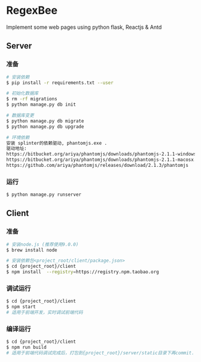 # RegexBee
Implement some web pages using python flask, Reactjs & Antd

## Server
### 准备
```bash
# 安装依赖
$ pip install -r requirements.txt --user

# 初始化数据库
$ rm -rf migrations
$ python manage.py db init

# 数据库变更
$ python manage.py db migrate
$ python manage.py db upgrade

# 环境依赖
安装 splinter的依赖驱动, phantomjs.exe .
驱动地址: 
https://bitbucket.org/ariya/phantomjs/downloads/phantomjs-2.1.1-windows.zip
https://bitbucket.org/ariya/phantomjs/downloads/phantomjs-2.1.1-macosx.zip
https://github.com/ariya/phantomjs/releases/download/2.1.3/phantomjs
```

### 运行
```bash
$ python manage.py runserver
```

## Client

###  准备

```bash
# 安装node.js (推荐使用9.0.0)
$ brew install node

# 安装依赖包<project_root/client/package.json>
$ cd {project_root}/client
$ npm install  --registry=https://registry.npm.taobao.org

```

### 调试运行
```bash
$ cd {project_root}/client
$ npm start
# 适用于前端开发，实时调试前端代码
```

### 编译运行
```bash
$ cd {project_root}/client
$ npm run build
# 适用于前端代码调试完成后，打包到{project_root}/server/static目录下再commit.

```
